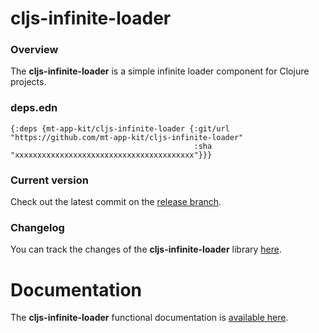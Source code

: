
# cljs-infinite-loader

### Overview

The <strong>cljs-infinite-loader</strong> is a simple infinite loader component for Clojure projects.

### deps.edn

```
{:deps {mt-app-kit/cljs-infinite-loader {:git/url "https://github.com/mt-app-kit/cljs-infinite-loader"
                                         :sha     "xxxxxxxxxxxxxxxxxxxxxxxxxxxxxxxxxxxxxxxx"}}}
```

### Current version

Check out the latest commit on the [release branch](https://github.com/mt-app-kit/cljs-infinite-loader/tree/release).

### Changelog

You can track the changes of the <strong>cljs-infinite-loader</strong> library [here](CHANGES.md).

# Documentation

The <strong>cljs-infinite-loader</strong> functional documentation is [available here](https://mt-app-kit.github.io/cljs-infinite-loader).
